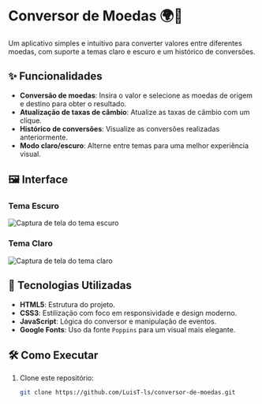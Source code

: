# Conversor de Moedas 🌍💱

Um aplicativo simples e intuitivo para converter valores entre diferentes moedas, com suporte a temas claro e escuro e um histórico de conversões.

## ✨ Funcionalidades

- **Conversão de moedas**: Insira o valor e selecione as moedas de origem e destino para obter o resultado.
- **Atualização de taxas de câmbio**: Atualize as taxas de câmbio com um clique.
- **Histórico de conversões**: Visualize as conversões realizadas anteriormente.
- **Modo claro/escuro**: Alterne entre temas para uma melhor experiência visual.

## 🖼️ Interface

### Tema Escuro
![Captura de tela do tema escuro](dark-theme-screenshot.png)

### Tema Claro
![Captura de tela do tema claro](light-theme-screenshot.png)

## 🚀 Tecnologias Utilizadas

- **HTML5**: Estrutura do projeto.
- **CSS3**: Estilização com foco em responsividade e design moderno.
- **JavaScript**: Lógica do conversor e manipulação de eventos.
- **Google Fonts**: Uso da fonte `Poppins` para um visual mais elegante.

## 🛠️ Como Executar

1. Clone este repositório:
   ```bash
   git clone https://github.com/LuisT-ls/conversor-de-moedas.git
